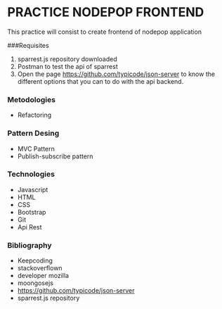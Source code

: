 # PRACTICE NODEPOP FRONTEND

This practice will consist to create frontend of nodepop application

###Requisites

1. sparrest.js repository downloaded
2. Postman to test the api of sparrest
3. Open the page https://github.com/typicode/json-server to know the different options that you can to do with the api backend.

### Metodologies
- Refactoring

### Pattern Desing
- MVC Pattern
- Publish-subscribe pattern

### Technologies
- Javascript
- HTML
- CSS
- Bootstrap
- Git
- Api Rest

### Bibliography
- Keepcoding
- stackoverflown
- developer mozilla
- moongosejs
- https://github.com/typicode/json-server
- sparrest.js repository
